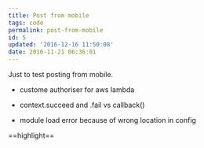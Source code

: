 ```yaml
---
title: Post from mobile
tags: code
permalink: post-from-mobile
id: 5
updated: '2016-12-16 11:50:08'
date: 2016-11-21 06:36:01
---
```


Just to test posting from mobile.

* custome authoriser for aws lambda

* context.succeed and .fail vs callback()

* module load error because of wrong location in config

==highlight==
